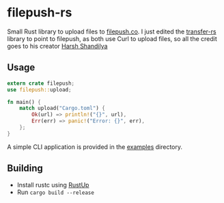 # filepush-rs


Small Rust library to upload files to [filepush.co](https://filepush.co).
I just edited the [transfer-rs](https://crates.io/crates/transfer-rs) library to point to filepush, as both use Curl to upload files, so all the credit goes to his creator [Harsh Shandilya](https://github.com/msfjarvis)

## Usage

```rust
extern crate filepush;
use filepush::upload;

fn main() {
    match upload("Cargo.toml") {
        Ok(url) => println!("{}", url),
        Err(err) => panic!("Error: {}", err),
    };
}
```

A simple CLI application is provided in the [examples](examples/) directory.

## Building

- Install rustc using [RustUp](https://rustup.rs)
- Run `cargo build --release`
